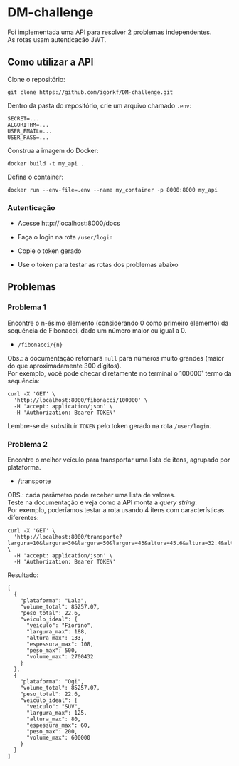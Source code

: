 # DM-challenge

Foi implementada uma API para resolver 2 problemas independentes.   
As rotas usam autenticação JWT.      

## Como utilizar a API
Clone o repositório:   
```
git clone https://github.com/igorkf/DM-challenge.git
```

Dentro da pasta do repositório, crie um arquivo chamado `.env`:
```
SECRET=...
ALGORITHM=...
USER_EMAIL=...
USER_PASS=...
```

Construa a imagem do Docker:
```
docker build -t my_api .
```

Defina o container:
```
docker run --env-file=.env --name my_container -p 8000:8000 my_api
```

### Autenticação

- Acesse http://localhost:8000/docs    

- Faça o login na rota `/user/login`

- Copie o token gerado

- Use o token para testar as rotas dos problemas abaixo

## Problemas

### Problema 1
Encontre o n-ésimo elemento (considerando 0 como primeiro elemento) da sequência de Fibonacci, dado um número maior ou igual a 0.   
- `/fibonacci/{n}`

Obs.: a documentação retornará `null` para números muito grandes (maior do que aproximadamente 300 dígitos).   
Por exemplo, você pode checar diretamente no terminal o 100000˚ termo da sequência:   
```
curl -X 'GET' \
  'http://localhost:8000/fibonacci/100000' \
  -H 'accept: application/json' \
  -H 'Authorization: Bearer TOKEN'
```
Lembre-se de substituir `TOKEN` pelo token gerado na rota `/user/login`.   


### Problema 2
Encontre o melhor veículo para transportar uma lista de itens, agrupado por plataforma.   
- /transporte

OBS.: cada parâmetro pode receber uma lista de valores.    
Teste na documentação e veja como a API monta a *query string*.   
Por exemplo, poderíamos testar a rota usando 4 itens com características diferentes:   
```
curl -X 'GET' \
  'http://localhost:8000/transporte?largura=10&largura=30&largura=50&largura=43&altura=45.6&altura=32.4&altura=29.5&altura=12.3&espessura=10.2&espessura=23.5&espessura=32.6&espessura=18.3&peso=5.6&peso=1&peso=6&peso=10' \
  -H 'accept: application/json' \
  -H 'Authorization: Bearer TOKEN'
```
Resultado:
```
[
  {
    "plataforma": "Lala",
    "volume_total": 85257.07,
    "peso_total": 22.6,
    "veiculo_ideal": {
      "veiculo": "Fiorino",
      "largura_max": 188,
      "altura_max": 133,
      "espessura_max": 108,
      "peso_max": 500,
      "volume_max": 2700432
    }
  },
  {
    "plataforma": "Ogi",
    "volume_total": 85257.07,
    "peso_total": 22.6,
    "veiculo_ideal": {
      "veiculo": "SUV",
      "largura_max": 125,
      "altura_max": 80,
      "espessura_max": 60,
      "peso_max": 200,
      "volume_max": 600000
    }
  }
]
```


